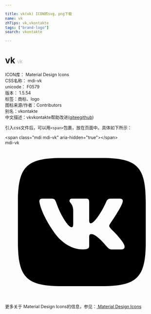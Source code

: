 ```yaml
---

title: vk(vk) ICON转svg、png下载
name: vk
zhTips: vk,vkontakte
tags: ["brand-logo"]
search: vkontakte

---
```


# vk  <small style="font-size: 60%;font-weight: 100">vk</small>


<div class="detail-page">
<p>
<span>
ICON库：
<span class="badge-secondary badge">Material Design Icons</span> 
</span>
<br/>
<span>
CSS名称：
<span class="badge-secondary badge">mdi-vk</span> 
</span>
<br/>
<span>
unicode：
<span class="badge-secondary badge">F0579</span> 
<copy-btn content='F0579' btn-title=""></copy-btn>
<copy-btn :content='String.fromCodePoint(parseInt("F0579", 16))' btn-title="复制U"></copy-btn>
</span>
<br/>
<span>
版本：
<span class="badge-secondary badge">1.5.54</span> 
</span><br/><span>标签：<span class="badge-light badge"><router-link to="/tags/brand-logo.html">商标、logo</router-link></span></span>
<br/>
<span>图标来源/作者：<span class="badge-light badge">Contributors</span></span> 
<br/>
<span>别名：<span class="badge-light badge">vkontakte</span></span><br/><span class="zh-detail">中文描述：<span class="badge-primary badge">vk</span><span class="badge-primary badge">vkontakte</span><span class="help-link"><span>帮助改进</span>(<a href="https://gitee.com/liuwave/icon-helper/edit/master/json/material/vk.json" target="_blank" rel="noopener noreferrer">gitee</a><a href="https://github.com/liuwave/icon-helper/edit/master/json/material/vk.json" target="_blank" rel="noopener noreferrer">github</a></span>)</span><br/>
</p>
</div>
<div class="alert alert-dark">
  <i class="mdi mdi-vk mdi-48px"></i>
  <i class="mdi mdi-vk mdi-36px"></i>
  <i class="mdi mdi-vk mdi-24px"></i>
  <i class="mdi mdi-vk mdi-18px"></i>
</div>
<div>
  <p>引入css文件后，可以用<code>&lt;span&gt;</code>包裹，放在页面中。具体如下所示：    
  </p>
  <div class="alert alert-primary" style="font-size: 14px">
    &lt;span class="mdi mdi-vk" aria-hidden="true"&gt;&lt;/span&gt;
    <copy-btn content='<span class="mdi mdi-vk" aria-hidden="true"></span>'></copy-btn>
  </div>
  <div class="alert alert-secondary">
    <i class="mdi mdi-vk"
    style="font-size: 24px"
    aria-hidden="true"></i> mdi-vk
    <copy-btn content="mdi-vk" btn-title="复制图标名称"></copy-btn>
  </div>
</div>
<div id="svg" class="svg-wrap">
<svg xmlns="http://www.w3.org/2000/svg" viewBox="0 0 24 24"><path d="M15.07 2H8.93C3.33 2 2 3.33 2 8.93V15.07C2 20.67 3.33 22 8.93 22H15.07C20.67 22 22 20.67 22 15.07V8.93C22 3.33 20.67 2 15.07 2M18.15 16.27H16.69C16.14 16.27 15.97 15.82 15 14.83C14.12 14 13.74 13.88 13.53 13.88C13.24 13.88 13.15 13.96 13.15 14.38V15.69C13.15 16.04 13.04 16.26 12.11 16.26C10.57 16.26 8.86 15.32 7.66 13.59C5.85 11.05 5.36 9.13 5.36 8.75C5.36 8.54 5.43 8.34 5.85 8.34H7.32C7.69 8.34 7.83 8.5 7.97 8.9C8.69 11 9.89 12.8 10.38 12.8C10.57 12.8 10.65 12.71 10.65 12.25V10.1C10.6 9.12 10.07 9.03 10.07 8.68C10.07 8.5 10.21 8.34 10.44 8.34H12.73C13.04 8.34 13.15 8.5 13.15 8.88V11.77C13.15 12.08 13.28 12.19 13.38 12.19C13.56 12.19 13.72 12.08 14.05 11.74C15.1 10.57 15.85 8.76 15.85 8.76C15.95 8.55 16.11 8.35 16.5 8.35H17.93C18.37 8.35 18.47 8.58 18.37 8.89C18.19 9.74 16.41 12.25 16.43 12.25C16.27 12.5 16.21 12.61 16.43 12.9C16.58 13.11 17.09 13.55 17.43 13.94C18.05 14.65 18.53 15.24 18.66 15.65C18.77 16.06 18.57 16.27 18.15 16.27Z" /></svg>
</div>
<detail full-name='mdi-vk'></detail>
    
<div><p>更多关于 Material Design Icons的信息，参见：<a target="_blank" href="https://iconhelper.cn/material.html"> Material Design Icons</a>
</p></div>
